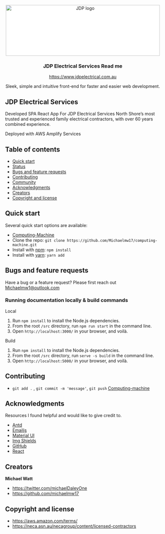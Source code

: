 <p align="center" style="background: white;">
  <a href="https://www.jdpelectrical.com.au/about">
    <img src="https://www.jdpelectrical.com.au/JDP-BRANDING-04.png" alt="JDP logo" width="500" height="165">
  </a>
</p>

<h3 align="center">JDP Electrical Services Read me</h3>

<p align="center">
<a href="https://www.jdpelectrical.com.au">https://www.jdpelectrical.com.au</a>
</p>
<p align="center">
  Sleek, simple and  intuitive front-end for faster and easier web development.
</p>


## JDP Electrical Services 

Developed SPA React App For JDP Electrical Services North Shore’s most trusted and experienced family electrical contractors, with over 60 years combined experience.

Deployed with AWS Amplify Services 




## Table of contents

- [Quick start](#quick-start)
- [Status](#status)
- [Bugs and feature requests](#bugs-and-feature-requests)
- [Contributing](#contributing)
- [Community](#community)
- [Acknowledgments](#acknowledgments)
- [Creators](#creators)
- [Copyright and license](#copyright-and-license)


## Quick start

Several quick start options are available:

- [Computing-Machine](https://github.com/Michaelmw17/computing-machine)
- Clone the repo: `git clone https://github.com/Michaelmw17/computing-machine.git`
- Install with [npm](https://www.npmjs.com/): `npm install`
- Install with [yarn](https://yarnpkg.com/): `yarn add`




## Bugs and feature requests

Have a bug or a feature request? Please first reach out [Michaelmw1@outlook.com](Michaelmw1@outlook.com) 

### Running documentation locally & build commands


Local
1. Run `npm install` to install the Node.js dependencies.
2. From the root `/src` directory, run `npm run start` in the command line.
4. Open `http://localhost:3000/` in your browser, and voilà.

Build
1.  Run `npm install` to install the Node.js dependencies.
2. From the root `/src` directory, run `serve -s build` in the command line.
4.  Open `http://localhost:5000/` in your browser, and voilà.

## Contributing

- `git add .` ,  `git commit -m 'message'`,  `git push` [Computing-machine](https://github.com/Michaelmw17/computing-machine)

## Acknowledgments

Resources I found helpful and would like to give credit to.

* [Antd](https://ant.design/)
* [Emailjs](https://emailjs.com)
* [Material UI](https://material-ui.com)
* [Img Shields](https://shields.io)
* [GitHub](https://github.com)
* [React](https://reactjs.org/)


## Creators

**Michael Watt**

- <https://twitter.com/michaelDaleyOne>
- <https://github.com/michaelmw17>


## Copyright and license

- <https://aws.amazon.com/terms/>
- <https://neca.asn.au/necagroup/content/licensed-contractors>